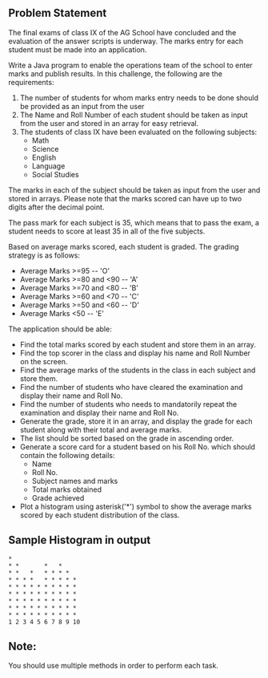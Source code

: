 ## Problem Statement

The final exams of class IX of the AG School have concluded and the evaluation of the answer scripts is underway. The marks entry for each student must be made into an application. 

Write a Java program to enable the operations team of the school to enter marks and publish results. In this challenge, the following are the requirements:
1.	The number of students for whom marks entry needs to be done should be provided as an input from the user
2.	The Name and Roll Number of each student should be taken as input from the user and stored in an array for easy retrieval.
3.	The students of class IX have been evaluated on the following subjects:
    -	Math
    -	Science
    -	English
    -	Language
    -	Social Studies

The marks in each of the subject should be taken as input from the user and stored in arrays. Please note that the marks scored can have up to two digits after the decimal point.

The pass mark for each subject is 35, which means that to pass the exam, a student needs to score at least 35 in all of the five subjects. 

Based on average marks scored, each student is graded. The grading strategy is as follows:
- Average Marks >=95 -- 'O'
- Average Marks >=80 and <90 -- 'A'
- Average Marks >=70 and <80 -- 'B'
- Average Marks >=60 and <70 -- 'C'
- Average Marks >=50 and <60 -- 'D'
- Average Marks <50 -- 'E'

The application should be able:
- Find the total marks scored by each student and store them in an array.
- Find the top scorer in the class and display his name and Roll Number on the screen.
- Find the average marks of the students in the class in each subject and store them.
- Find the number of students who have cleared the examination and display their name and Roll No.
- Find the number of students who needs to mandatorily repeat the examination and display their name and Roll No.
- Generate the grade, store it in an array, and display the grade for each student along with their total and average marks.
- The list should be sorted based on the grade in ascending order. 
- Generate a score card for a student based on his Roll No. which should contain the following details:
    - Name
    - Roll No.
    - Subject names and marks
    - Total marks obtained
    - Grade achieved
- Plot a histogram using asterisk('*') symbol to show the average marks scored by each student distribution of the class.

## Sample Histogram in output

```
*
* *       *   *
* *   *   * * * *
* * * *   * * * * *
* * * * * * * * * *
* * * * * * * * * *
* * * * * * * * * *
* * * * * * * * * *
* * * * * * * * * *
1 2 3 4 5 6 7 8 9 10
```

## Note:

You should use multiple methods in order to perform each task.
